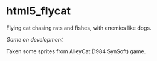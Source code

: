 html5_flycat
============

Flying cat chasing rats and fishes, with enemies like dogs.

*Game on development*

Taken some sprites from AlleyCat (1984 SynSoft) game.

